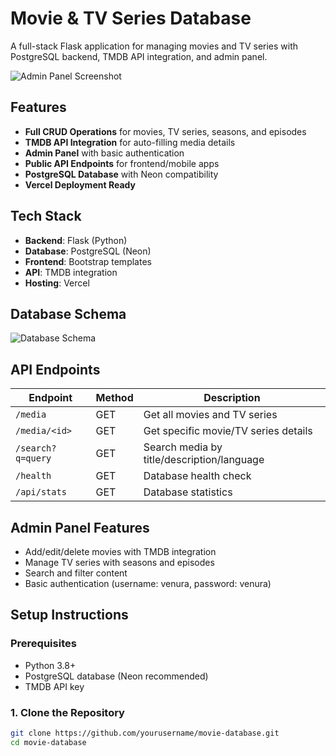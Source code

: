 # Movie & TV Series Database

A full-stack Flask application for managing movies and TV series with PostgreSQL backend, TMDB API integration, and admin panel.

![Admin Panel Screenshot](https://via.placeholder.com/800x400?text=Admin+Panel+Screenshot)

## Features

- **Full CRUD Operations** for movies, TV series, seasons, and episodes
- **TMDB API Integration** for auto-filling media details
- **Admin Panel** with basic authentication
- **Public API Endpoints** for frontend/mobile apps
- **PostgreSQL Database** with Neon compatibility
- **Vercel Deployment Ready**

## Tech Stack

- **Backend**: Flask (Python)
- **Database**: PostgreSQL (Neon)
- **Frontend**: Bootstrap templates
- **API**: TMDB integration
- **Hosting**: Vercel

## Database Schema

![Database Schema](https://via.placeholder.com/600x400?text=Database+Schema)

## API Endpoints

| Endpoint | Method | Description |
|----------|--------|-------------|
| `/media` | GET | Get all movies and TV series |
| `/media/<id>` | GET | Get specific movie/TV series details |
| `/search?q=query` | GET | Search media by title/description/language |
| `/health` | GET | Database health check |
| `/api/stats` | GET | Database statistics |

## Admin Panel Features

- Add/edit/delete movies with TMDB integration
- Manage TV series with seasons and episodes
- Search and filter content
- Basic authentication (username: venura, password: venura)

## Setup Instructions

### Prerequisites

- Python 3.8+
- PostgreSQL database (Neon recommended)
- TMDB API key

### 1. Clone the Repository

```bash
git clone https://github.com/yourusername/movie-database.git
cd movie-database
